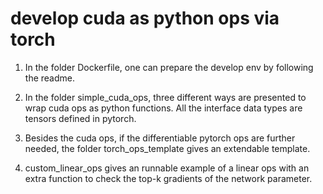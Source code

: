 # develop cuda as python ops via torch 
1. In the folder Dockerfile, one can prepare the develop env by following the readme.

2. In the folder simple_cuda_ops, three different ways are presented to wrap cuda ops as python functions. All the interface data types are tensors defined in pytorch.

3. Besides the cuda ops, if the differentiable pytorch ops are further needed, the folder torch_ops_template gives an extendable template.

4. custom_linear_ops gives an runnable example of a linear ops with an extra function to check the top-k gradients of the network parameter.